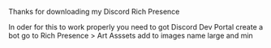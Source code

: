 Thanks for downloading my Discord Rich Presence

In oder for this to work properly you need to got Discord Dev Portal create a bot go to Rich Presence > Art Asssets add to images name large and min
